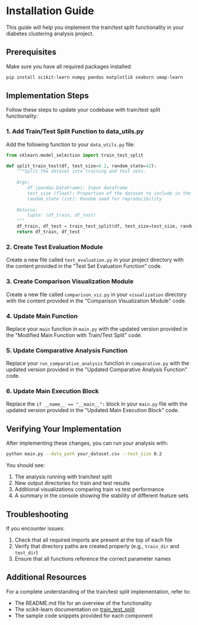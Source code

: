 # Installation Guide

This guide will help you implement the train/test split functionality in your diabetes clustering analysis project.

## Prerequisites

Make sure you have all required packages installed:

```bash
pip install scikit-learn numpy pandas matplotlib seaborn umap-learn
```

## Implementation Steps

Follow these steps to update your codebase with train/test split functionality:

### 1. Add Train/Test Split Function to data_utils.py

Add the following function to your `data_utils.py` file:

```python
from sklearn.model_selection import train_test_split

def split_train_test(df, test_size=0.2, random_state=42):
    """Split the dataset into training and test sets.
    
    Args:
        df (pandas.DataFrame): Input dataframe
        test_size (float): Proportion of the dataset to include in the test split
        random_state (int): Random seed for reproducibility
        
    Returns:
        tuple: (df_train, df_test)
    """
    df_train, df_test = train_test_split(df, test_size=test_size, random_state=random_state)
    return df_train, df_test
```

### 2. Create Test Evaluation Module

Create a new file called `test_evaluation.py` in your project directory with the content provided in the "Test Set Evaluation Function" code.

### 3. Create Comparison Visualization Module

Create a new file called `comparison_viz.py` in your `visualization` directory with the content provided in the "Comparison Visualization Module" code.

### 4. Update Main Function

Replace your `main` function in `main.py` with the updated version provided in the "Modified Main Function with Train/Test Split" code.

### 5. Update Comparative Analysis Function

Replace your `run_comparative_analysis` function in `comparative.py` with the updated version provided in the "Updated Comparative Analysis Function" code.

### 6. Update Main Execution Block

Replace the `if __name__ == "__main__":` block in your `main.py` file with the updated version provided in the "Updated Main Execution Block" code.

## Verifying Your Implementation

After implementing these changes, you can run your analysis with:

```bash
python main.py --data_path your_dataset.csv --test_size 0.2
```

You should see:
1. The analysis running with train/test split
2. New output directories for train and test results
3. Additional visualizations comparing train vs test performance
4. A summary in the console showing the stability of different feature sets

## Troubleshooting

If you encounter issues:

1. Check that all required imports are present at the top of each file
2. Verify that directory paths are created properly (e.g., `train_dir` and `test_dir`)
3. Ensure that all functions reference the correct parameter names

## Additional Resources

For a complete understanding of the train/test split implementation, refer to:

- The README.md file for an overview of the functionality
- The scikit-learn documentation on [train_test_split](https://scikit-learn.org/stable/modules/generated/sklearn.model_selection.train_test_split.html)
- The sample code snippets provided for each component
